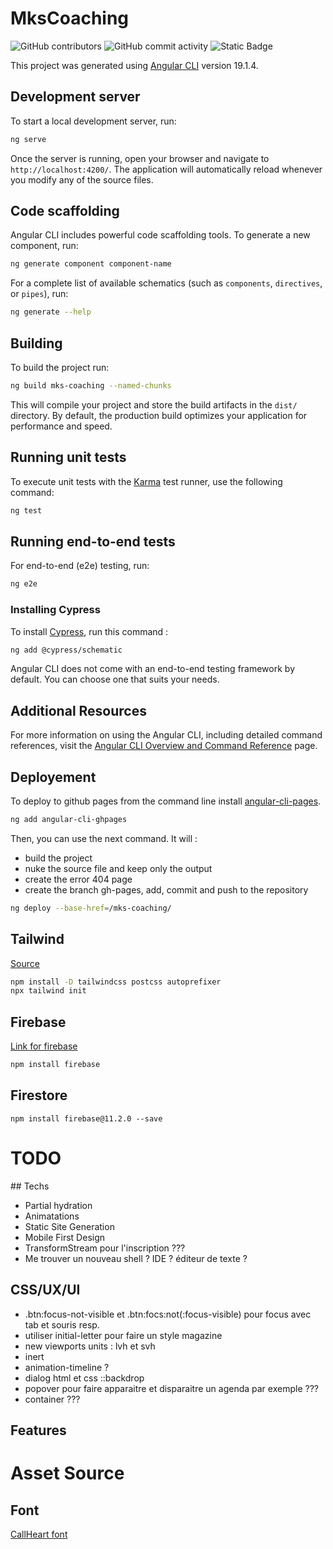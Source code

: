 # MksCoaching

![GitHub contributors](https://img.shields.io/github/contributors/tony-nguyen1/mks-coaching)
![GitHub commit activity](https://img.shields.io/github/commit-activity/w/tony-nguyen1/mks-coaching)
![Static Badge](https://img.shields.io/badge/Angular-v19-red?style=for-the-badge&logo=angular&logoColor=red)





This project was generated using [Angular CLI](https://github.com/angular/angular-cli) version 19.1.4.

## Development server

To start a local development server, run:

```bash
ng serve
```

Once the server is running, open your browser and navigate to `http://localhost:4200/`. The application will automatically reload whenever you modify any of the source files.

## Code scaffolding

Angular CLI includes powerful code scaffolding tools. To generate a new component, run:

```bash
ng generate component component-name
```

For a complete list of available schematics (such as `components`, `directives`, or `pipes`), run:

```bash
ng generate --help
```

## Building

To build the project run:

```bash
ng build mks-coaching --named-chunks
```

This will compile your project and store the build artifacts in the `dist/` directory. By default, the production build optimizes your application for performance and speed.

## Running unit tests

To execute unit tests with the [Karma](https://karma-runner.github.io) test runner, use the following command:

```bash
ng test
```

## Running end-to-end tests

For end-to-end (e2e) testing, run:

```bash
ng e2e
```

### Installing Cypress

To install [Cypress](https://docs.cypress.io/app/end-to-end-testing/writing-your-first-end-to-end-test), run this command :

```bash
ng add @cypress/schematic
```

Angular CLI does not come with an end-to-end testing framework by default. You can choose one that suits your needs.

## Additional Resources

For more information on using the Angular CLI, including detailed command references, visit the [Angular CLI Overview and Command Reference](https://angular.dev/tools/cli) page.


## Deployement

To deploy to github pages from the command line install [angular-cli-pages](https://www.npmjs.com/package/angular-cli-ghpages).

```bash
ng add angular-cli-ghpages
```

Then, you can use the next command. It will : 
- build the project
- nuke the source file and keep only the output
- create the error 404 page
- create the branch gh-pages, add, commit and push to the repository

```bash
ng deploy --base-href=/mks-coaching/
```

## Tailwind

[Source](https://angular.fr/technical/tailwind)

```bash
npm install -D tailwindcss postcss autoprefixer
npx tailwind init
```

## Firebase 

[Link for firebase](https://firebase.google.com/docs/web/setup?authuser=0&hl=fr)

```bash
npm install firebase
```

## Firestore

```
npm install firebase@11.2.0 --save
```

# TODO

## Techs

- Partial hydration
- Animatations
- Static Site Generation
- Mobile First Design
- TransformStream pour l'inscription ???
- Me trouver un nouveau shell ? IDE ? éditeur de texte ?

## CSS/UX/UI

- .btn:focus-not-visible et .btn:focs:not(:focus-visible) pour focus avec tab et souris resp.
- utiliser initial-letter pour faire un style magazine
- new viewports units : lvh et svh
- inert
- animation-timeline ?
- dialog html et css ::backdrop
- popover pour faire apparaitre et disparaitre un agenda par exemple ???
- container ???

## Features


# Asset Source 

## Font

[CallHeart font](https://www.fontspace.com/callheart-font-f108820)
